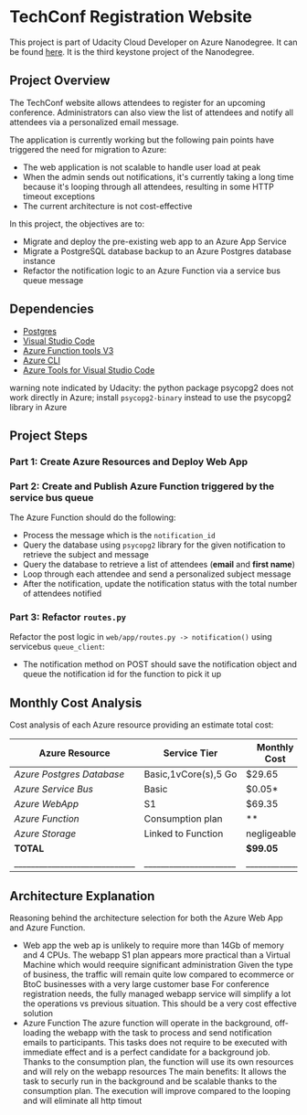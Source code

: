 # TechConf Registration Website

This project is part of Udacity Cloud Developer on Azure Nanodegree. It can be found [here](https://github.com/udacity/nd081-c3-Migrating-Non-Native-Cloud-Applications-project-starter).
It is the third keystone project of the Nanodegree.

## Project Overview

The TechConf website allows attendees to register for an upcoming conference. Administrators can also view the list of attendees and notify all attendees via a personalized email message.

The application is currently working but the following pain points have triggered the need for migration to Azure:
 - The web application is not scalable to handle user load at peak
 - When the admin sends out notifications, it's currently taking a long time because it's looping through all attendees, resulting in some HTTP timeout exceptions
 - The current architecture is not cost-effective 

In this project, the objectives are to:
- Migrate and deploy the pre-existing web app to an Azure App Service
- Migrate a PostgreSQL database backup to an Azure Postgres database instance
- Refactor the notification logic to an Azure Function via a service bus queue message

## Dependencies

- [Postgres](https://www.postgresql.org/download/)
- [Visual Studio Code](https://code.visualstudio.com/download)
- [Azure Function tools V3](https://docs.microsoft.com/en-us/azure/azure-functions/functions-run-local?tabs=windows%2Ccsharp%2Cbash#install-the-azure-functions-core-tools)
- [Azure CLI](https://docs.microsoft.com/en-us/cli/azure/install-azure-cli?view=azure-cli-latest)
- [Azure Tools for Visual Studio Code](https://marketplace.visualstudio.com/items?itemName=ms-vscode.vscode-node-azure-pack)


warning note indicated by Udacity: the python package psycopg2 does not work directly in Azure; install `psycopg2-binary` instead to use the psycopg2 library in Azure

## Project Steps

### Part 1: Create Azure Resources and Deploy Web App
### Part 2: Create and Publish Azure Function triggered by the service bus queue

The Azure Function should do the following:
- Process the message which is the `notification_id`
- Query the database using `psycopg2` library for the given notification to retrieve the subject and message
- Query the database to retrieve a list of attendees (**email** and **first name**)
- Loop through each attendee and send a personalized subject message
- After the notification, update the notification status with the total number of attendees notified

### Part 3: Refactor `routes.py`
Refactor the post logic in `web/app/routes.py -> notification()` using servicebus `queue_client`:
   - The notification method on POST should save the notification object and queue the notification id for the function to pick it up

## Monthly Cost Analysis
Cost analysis of each Azure resource providing an estimate total cost:

| Azure Resource              | Service Tier         | Monthly Cost |
| ----------------------------| -------------------- | ------------ |
| *Azure Postgres Database*   | Basic,1vCore(s),5 Go |  $29.65      |
| *Azure Service Bus*         |      Basic           |   $0.05*     | * per million operations per month unlikely to be exceeded
| *Azure WebApp*              |      S1              |  $69.35      | I use a F1 but such app might use a production plan - Start with S1
| *Azure Function*            |  Consumption plan    |     **       | ** only pay what I use based on number of executions, length of execution and memory used - Free in year 1
| *Azure Storage*             |  Linked to Function  | negligeable  |  storage used by the function to store operation information - negligeable amount of data
| **TOTAL**                   |                      |**$99.05**    |
|_____________________________|______________________|______________|

## Architecture Explanation
Reasoning behind the architecture selection for both the Azure Web App and Azure Function.
- Web app
the web ap is unlikely to require more than 14Gb of memory and 4 CPUs. The webapp S1 plan appears more practical than a Virtual Machine which would reequire significant administration
Given the type of business, the traffic will remain quite low compared to ecommerce or BtoC businesses with a very large customer base
For conference registration needs, the fully managed webapp service will simplify a lot the operations vs previous situation. This should be a very cost effective solution
- Azure Function
The azure function will operate in the background, off-loading the webapp with the task to process and send notification emails to participants. This tasks does not require to be executed with immediate effect and is a perfect candidate for a background job. Thanks to the consumption plan, the function will use its own resources and will rely on the webapp resources 
The main benefits: It allows the task to securly run in the background and be scalable thanks to the consumption plan. The execution will improve compared to the looping and will eliminate all http timout 
